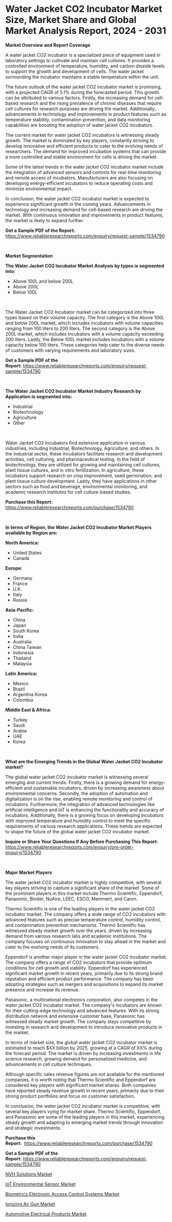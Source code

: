 <p><h1>Water Jacket CO2 Incubator Market Size, Market Share and Global Market Analysis Report, 2024 - 2031</h1></p><p><strong>Market Overview and Report Coverage</strong></p>
<p><p>A water jacket CO2 incubator is a specialized piece of equipment used in laboratory settings to cultivate and maintain cell cultures. It provides a controlled environment of temperature, humidity, and carbon dioxide levels to support the growth and development of cells. The water jacket surrounding the incubator maintains a stable temperature within the unit.</p><p>The future outlook of the water jacket CO2 incubator market is promising, with a projected CAGR of 5.1% during the forecasted period. This growth can be attributed to various factors. Firstly, the increasing demand for cell-based research and the rising prevalence of chronic diseases that require cell cultures for research purposes are driving the market. Additionally, advancements in technology and improvements in product features such as temperature stability, contamination prevention, and data monitoring capabilities are boosting the adoption of water jacket CO2 incubators.</p><p>The current market for water jacket CO2 incubators is witnessing steady growth. The market is dominated by key players, constantly striving to develop innovative and efficient products to cater to the evolving needs of researchers. The demand for improved incubation systems that can provide a more controlled and stable environment for cells is driving the market.</p><p>Some of the latest trends in the water jacket CO2 incubator market include the integration of advanced sensors and controls for real-time monitoring and remote access of incubators. Manufacturers are also focusing on developing energy-efficient incubators to reduce operating costs and minimize environmental impact.</p><p>In conclusion, the water jacket CO2 incubator market is expected to experience significant growth in the coming years. Advancements in technology and increasing demand for cell-based research are driving the market. With continuous innovation and improvements in product features, the market is likely to expand further.</p></p>
<p><strong>Get a Sample PDF of the Report:</strong> <a href="https://www.reliableresearchreports.com/enquiry/request-sample/1534790">https://www.reliableresearchreports.com/enquiry/request-sample/1534790</a></p>
<p>&nbsp;</p>
<p><strong>Market Segmentation</strong></p>
<p><strong>The Water Jacket CO2 Incubator Market Analysis by types is segmented into:</strong></p>
<p><ul><li>Above 100L and below 200L</li><li>Above 200L</li><li>Below 100L</li></ul></p>
<p>&nbsp;</p>
<p><p>The Water Jacket CO2 Incubator market can be categorized into three types based on their volume capacity. The first category is the Above 100L and below 200L market, which includes incubators with volume capacities ranging from 100 liters to 200 liters. The second category is the Above 200L market, which includes incubators with a volume capacity exceeding 200 liters. Lastly, the Below 100L market includes incubators with a volume capacity below 100 liters. These categories help cater to the diverse needs of customers with varying requirements and laboratory sizes.</p></p>
<p><strong>Get a Sample PDF of the Report:</strong>&nbsp;<a href="https://www.reliableresearchreports.com/enquiry/request-sample/1534790">https://www.reliableresearchreports.com/enquiry/request-sample/1534790</a></p>
<p>&nbsp;</p>
<p><strong>The Water Jacket CO2 Incubator Market Industry Research by Application is segmented into:</strong></p>
<p><ul><li>Industrial</li><li>Biotechnology</li><li>Agriculture</li><li>Other</li></ul></p>
<p>&nbsp;</p>
<p><p>Water Jacket CO2 Incubators find extensive application in various industries, including Industrial, Biotechnology, Agriculture, and others. In the industrial sector, these incubators facilitate research and development activities, cell culturing, and pharmaceutical testing. In the field of biotechnology, they are utilized for growing and maintaining cell cultures, plant tissue cultures, and in vitro fertilization. In agriculture, these incubators support research on crop improvement, seed germination, and plant tissue culture development. Lastly, they have applications in other sectors such as food and beverage, environmental monitoring, and academic research institutes for cell culture-based studies.</p></p>
<p><strong>Purchase this Report:</strong>&nbsp; <a href="https://www.reliableresearchreports.com/purchase/1534790">https://www.reliableresearchreports.com/purchase/1534790</a></p>
<p>&nbsp;</p>
<p><strong>In terms of Region, the Water Jacket CO2 Incubator Market Players available by Region are:</strong></p>
<p>
    <p> <strong> North America: </strong>
        <ul>
            <li>United States</li>
            <li>Canada</li>
        </ul>
        </p> 
    <p> <strong> Europe: </strong>
        <ul>
            <li>Germany</li>
            <li>France</li>
            <li>U.K.</li>
            <li>Italy</li>
            <li>Russia</li>
        </ul>
        </p> 
    <p> <strong> Asia-Pacific: </strong>
        <ul>
            <li>China</li>
            <li>Japan</li>
            <li>South Korea</li>
            <li>India</li>
            <li>Australia</li>
            <li>China Taiwan</li>
            <li>Indonesia</li>
            <li>Thailand</li>
            <li>Malaysia</li>
        </ul>
        </p> 
    <p> <strong> Latin America: </strong>
        <ul>
            <li>Mexico</li>
            <li>Brazil</li>
            <li>Argentina Korea</li>
            <li>Colombia</li>
        </ul>
        </p> 
    <p> <strong> Middle East & Africa: </strong>
        <ul>
            <li>Turkey</li>
            <li>Saudi</li>
            <li>Arabia</li>
            <li>UAE</li>
            <li>Korea</li>
        </ul>
    </p>
    </p>
<p>&nbsp;</p>
<p><strong>What are the Emerging Trends in the Global Water Jacket CO2 Incubator market?</strong></p>
<p><p>The global water jacket CO2 incubator market is witnessing several emerging and current trends. Firstly, there is a growing demand for energy-efficient and sustainable incubators, driven by increasing awareness about environmental concerns. Secondly, the adoption of automation and digitalization is on the rise, enabling remote monitoring and control of incubators. Furthermore, the integration of advanced technologies like artificial intelligence and IoT is enhancing the functionality and accuracy of incubators. Additionally, there is a growing focus on developing incubators with improved temperature and humidity control to meet the specific requirements of various research applications. These trends are expected to shape the future of the global water jacket CO2 incubator market.</p></p>
<p><strong>Inquire or Share Your Questions If Any Before Purchasing This Report</strong>- <a href="https://www.reliableresearchreports.com/enquiry/pre-order-enquiry/1534790">https://www.reliableresearchreports.com/enquiry/pre-order-enquiry/1534790</a></p>
<p>&nbsp;</p>
<p><strong>Major Market Players</strong></p>
<p><p>The water jacket CO2 incubator market is highly competitive, with several key players striving to capture a significant share of the market. Some of the prominent players in this market include Thermo Scientific, Eppendorf, Panasonic, Binder, NuAire, LEEC, ESCO, Memmert, and Caron.</p><p>Thermo Scientific is one of the leading players in the water jacket CO2 incubator market. The company offers a wide range of CO2 incubators with advanced features such as precise temperature control, humidity control, and contamination prevention mechanisms. Thermo Scientific has witnessed steady market growth over the years, driven by increasing demand from various research labs and academic institutions. The company focuses on continuous innovation to stay ahead in the market and cater to the evolving needs of its customers.</p><p>Eppendorf is another major player in the water jacket CO2 incubator market. The company offers a range of CO2 incubators that provide optimum conditions for cell growth and viability. Eppendorf has experienced significant market growth in recent years, primarily due to its strong brand reputation and efficient product performance. The company has been adopting strategies such as mergers and acquisitions to expand its market presence and increase its revenue.</p><p>Panasonic, a multinational electronics corporation, also competes in the water jacket CO2 incubator market. The company's incubators are known for their cutting-edge technology and advanced features. With its strong distribution network and extensive customer base, Panasonic has witnessed steady market growth. The company stays competitive by investing in research and development to introduce innovative products in the market.</p><p>In terms of market size, the global water jacket CO2 incubator market is estimated to reach $XX billion by 2025, growing at a CAGR of XX% during the forecast period. The market is driven by increasing investments in life science research, growing demand for personalized medicine, and advancements in cell culture techniques.</p><p>Although specific sales revenue figures are not available for the mentioned companies, it is worth noting that Thermo Scientific and Eppendorf are considered key players with significant market shares. Both companies have reported steady revenue growth in recent years, primarily due to their strong product portfolios and focus on customer satisfaction.</p><p>In conclusion, the water jacket CO2 incubator market is competitive, with several key players vying for market share. Thermo Scientific, Eppendorf, and Panasonic are some of the leading players in this market, experiencing steady growth and adapting to emerging market trends through innovation and strategic investments.</p></p>
<p><strong>Purchase this Report:</strong>&nbsp;&nbsp;<a href="https://www.reliableresearchreports.com/purchase/1534790">https://www.reliableresearchreports.com/purchase/1534790</a></p>
<p></p>
<p><strong>Get a Sample PDF of the Report:</strong>&nbsp;<a href="https://www.reliableresearchreports.com/enquiry/request-sample/1534790">https://www.reliableresearchreports.com/enquiry/request-sample/1534790</a></p>
<p><p><a href="https://medium.com/@chiragreportprime/nvh-solutions-market-competitive-analysis-market-trends-and-forecast-to-2030-999fcb13fcad">NVH Solutions Market</a></p><p><a href="https://issuu.com/reportprime-2/docs/iot-environmental-sensor-market-size-2030.pptx">IoT Environmental Sensor Market</a></p><p><a href="https://issuu.com/reportprime-2/docs/biometrics-electronic-access-control-systems-marke">Biometrics Electronic Access Control Systems Market</a></p><p><a href="https://github.com/NorbertYates/Market-Research-Report-List-3/blob/main/ionizing-air-gun-market.md">Ionizing Air Gun Market</a></p><p><a href="https://medium.com/@chiragreportprime/automotive-electrical-products-market-report-reveals-the-latest-trends-and-growth-opportunities-of-b6b9ce52c82e">Automotive Electrical Products Market</a></p></p>